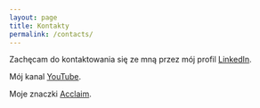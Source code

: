 ```yaml
---
layout: page
title: Kontakty
permalink: /contacts/
---
```


Zachęcam do kontaktowania się ze mną przez mój profil <a href="https://www.linkedin.com/in/andriy-shyrokoryadov-51b7aa37/" target="_blank">LinkedIn</a>.

Mój kanal <a href="https://www.youtube.com/channel/UCUjFFn-387VIGvQ1KiomyXg?view_as=subscriber" target="_blank">YouTube</a>.

Moje znaczki <a href="https://www.youracclaim.com/users/andriy-shyrokoryadov/badges" target="_blank">Acclaim</a>.